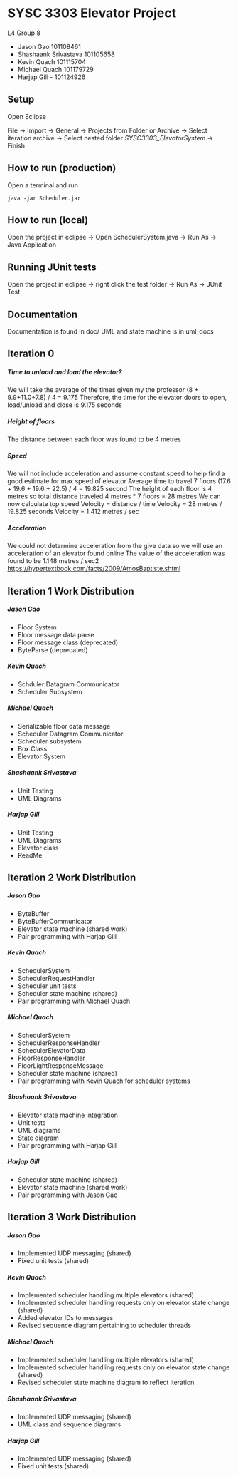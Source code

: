 # SYSC 3303 Elevator Project
L4 Group 8

- Jason Gao 101108461
- Shashaank Srivastava 101105658
- Kevin Quach 101115704
- Michael Quach 101179729
- Harjap Gill - 101124926


## Setup
Open Eclipse

File -> Import -> General -> Projects from Folder or Archive -> Select iteration archive -> Select nested folder <em>SYSC3303_ElevatorSystem</em> -> Finish

## How to run (production)
Open a terminal and run 

``java -jar Scheduler.jar``

## How to run (local)
Open the project in eclipse -> Open SchedulerSystem.java -> Run As -> Java Application

## Running JUnit tests
Open the project in eclipse -> right click the test folder -> Run As -> JUnit Test

## Documentation
Documentation is found in doc/
UML and state machine is in uml_docs

## Iteration 0

##### Time to unload and load the elevator?
We will take the average of the times given my the professor
(8 + 9.9+11.0+7.8) / 4 = 9.175
Therefore, the time for the elevator doors to open, load/unload and close is 9.175 seconds

##### Height of floors
The distance between each floor was found to be 4 metres

##### Speed
We will not include acceleration and assume constant speed to help find a good estimate for max speed of elevator
Average time to travel 7 floors
(17.6 + 19.6 + 19.6 + 22.5) / 4 = 19.825 second
The height of each floor is 4 metres so total distance traveled
 4 metres * 7 floors = 28 metres
We can now calculate top speed
Velocity = distance / time
Velocity = 28 metres / 19.825 seconds
Velocity = 1.412 metres / sec

##### Acceleration 
We could not determine acceleration from the give data so we will use an acceleration of an elevator found online
The value of the acceleration was found to be 1.148 metres / sec2
https://hypertextbook.com/facts/2009/AmosBaptiste.shtml


## Iteration 1 Work Distribution
##### Jason Gao
- Floor System
- Floor message data parse
- Floor message class (deprecated)
- ByteParse (deprecated)

#####  Kevin Quach
- Schduler Datagram Communicator
- Scheduler Subsystem

#####  Michael Quach
- Serializable floor data message
- Scheduler Datagram Communicator
- Scheduler subsystem
- Box Class
- Elevator System

#####  Shashaank Srivastava
- Unit Testing
- UML Diagrams
  
#####  Harjap Gill
- Unit Testing
- UML Diagrams
- Elevator class
- ReadMe

## Iteration 2 Work Distribution
##### Jason Gao
- ByteBuffer
- ByteBufferCommunicator
- Elevator state machine (shared work)
- Pair programming with Harjap Gill

#####  Kevin Quach
- SchedulerSystem
- SchedulerRequestHandler
- Scheduler unit tests
- Scheduler state machine (shared)
- Pair programming with Michael Quach

#####  Michael Quach
- SchedulerSystem
- SchedulerResponseHandler
- SchedulerElevatorData
- FloorResponseHandler
- FloorLightResponseMessage
- Scheduler state machine (shared)
- Pair programming with Kevin Quach for scheduler systems

#####  Shashaank Srivastava
- Elevator state machine integration
- Unit tests
- UML diagrams
- State diagram
- Pair programming with Harjap Gill
  
#####  Harjap Gill
- Scheduler state machine (shared)
- Elevator state machine (shared work)
- Pair programming with Jason Gao

## Iteration 3 Work Distribution
##### Jason Gao
- Implemented UDP messaging (shared)
- Fixed unit tests (shared)

#####  Kevin Quach
- Implemented scheduler handling multiple elevators (shared)
- Implemented scheduler handling requests only on elevator state change (shared)
- Added elevator IDs to messages
- Revised sequence diagram pertaining to scheduler threads

#####  Michael Quach
- Implemented scheduler handling multiple elevators (shared)
- Implemented scheduler handling requests only on elevator state change (shared)
- Revised scheduler state machine diagram to reflect iteration

#####  Shashaank Srivastava
- Implemented UDP messaging (shared)
- UML class and sequence diagrams
  
#####  Harjap Gill
- Implemented UDP messaging (shared)
- Fixed unit tests (shared)